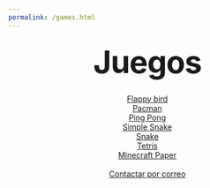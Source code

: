 ```yaml
---
permalink: /games.html
---
```


<style type="text/css" media="screen">
  .container {
    margin: 10px auto;
    max-width: 600px;
    text-align: center;
  }
  h1 {
    margin: 30px 0;
    font-size: 4em;
    line-height: 1;
    letter-spacing: -1px;
  }
</style>

<div class="container">
  <h1>Juegos</h1>
  <a href="web/games/flappy-bird">Flappy bird</a><br>
  <a href="web/games/pacman">Pacman</a><br>
  <a href="web/games/pong">Ping Pong</a><br>
  <a href="web/games/simple-snake">Simple Snake</a><br>
  <a href="web/games/snake">Snake</a><br>
  <a href="web/games/tetris">Tetris</a><br>
  <a href="web/games/minecraft-paper">Minecraft Paper</a><br><br>
  <a href="mailto:aleixboves10@gmail.com?Subject=Sugerir%20Juego&body=Hola%20me%20gustaria%20añadir%20el%20juego%20">Contactar por correo</a>
</div>
